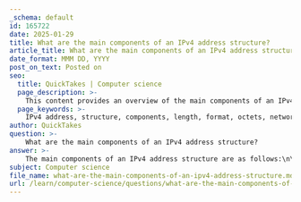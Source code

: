 ```yaml
---
_schema: default
id: 165722
date: 2025-01-29
title: What are the main components of an IPv4 address structure?
article_title: What are the main components of an IPv4 address structure?
date_format: MMM DD, YYYY
post_on_text: Posted on
seo:
  title: QuickTakes | Computer science
  page_description: >-
    This content provides an overview of the main components of an IPv4 address structure, including its length, format in dotted decimal, octets, network and host portions, and the role of subnet masks.
  page_keywords: >-
    IPv4 address, structure, components, length, format, octets, network portion, host portion, subnet mask, binary representation
author: QuickTakes
question: >-
    What are the main components of an IPv4 address structure?
answer: >-
    The main components of an IPv4 address structure are as follows:\n\n1. **Length**: An IPv4 address is a 32-bit number, which means it consists of 32 binary digits (bits).\n\n2. **Format**: It is typically represented in a dotted decimal format, which divides the 32 bits into four groups of 8 bits each, known as octets. For example, the IPv4 address `192.168.10.1` corresponds to the binary representation `11000000.10101000.00001010.00000001`.\n\n3. **Octets**: Each octet is an 8-bit binary number that can range from 0 to 255. This means that each octet can represent values in the decimal range of 0 to 255.\n\n4. **Network and Host Portions**: The structure of an IPv4 address is divided into two main parts:\n   - **Network Portion**: This part identifies the specific network to which the address belongs. The number of bits allocated to the network portion is determined by the subnet mask.\n   - **Host Portion**: This part identifies the specific device (host) within that network. The remaining bits after the network portion are used for host addresses.\n\n5. **Subnet Mask**: The subnet mask is used to determine which part of the IPv4 address is the network portion and which part is the host portion. For example, with a subnet mask of `255.255.255.0`, the first three octets (24 bits) represent the network portion, while the last octet (8 bits) represents the host portion.\n\nIn summary, an IPv4 address consists of 32 bits divided into four octets, with a clear distinction between the network and host portions, determined by the subnet mask.
subject: Computer science
file_name: what-are-the-main-components-of-an-ipv4-address-structure.md
url: /learn/computer-science/questions/what-are-the-main-components-of-an-ipv4-address-structure
---
```


&nbsp;